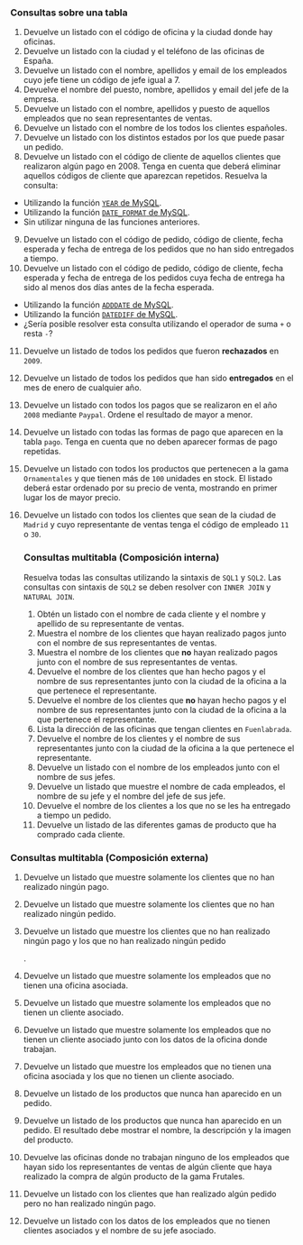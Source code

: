 ### Consultas sobre una tabla

1. Devuelve un listado con el código de oficina y la ciudad donde hay oficinas.
2. Devuelve un listado con la ciudad y el teléfono de las oficinas de España.
3. Devuelve un listado con el nombre, apellidos y email de los empleados cuyo jefe tiene un código de jefe igual a 7.
4. Devuelve el nombre del puesto, nombre, apellidos y email del jefe de la empresa.
5. Devuelve un listado con el nombre, apellidos y puesto de aquellos empleados que no sean representantes de ventas.
6. Devuelve un listado con el nombre de los todos los clientes españoles.
7. Devuelve un listado con los distintos estados por los que puede pasar un pedido.
8. Devuelve un listado con el código de cliente de aquellos clientes que realizaron algún pago en 2008. Tenga en cuenta que deberá eliminar aquellos códigos de cliente que aparezcan repetidos. Resuelva la consulta:

- Utilizando la función [`YEAR` de MySQL](https://dev.mysql.com/doc/refman/5.5/en/date-and-time-functions.html#function_year).
- Utilizando la función [`DATE_FORMAT` de MySQL](https://dev.mysql.com/doc/refman/5.5/en/date-and-time-functions.html#function_date-format).
- Sin utilizar ninguna de las funciones anteriores.

9. Devuelve un listado con el código de pedido, código de cliente, fecha esperada y fecha de entrega de los pedidos que no han sido entregados a tiempo.
10. Devuelve un listado con el código de pedido, código de cliente, fecha esperada y fecha de entrega de los pedidos cuya fecha de entrega ha sido al menos dos días antes de la fecha esperada.

- Utilizando la función [`ADDDATE` de MySQL](https://dev.mysql.com/doc/refman/5.5/en/date-and-time-functions.html#function_adddate).
- Utilizando la función [`DATEDIFF` de MySQL](https://dev.mysql.com/doc/refman/5.5/en/date-and-time-functions.html#function_datediff).
- ¿Sería posible resolver esta consulta utilizando el operador de suma `+` o resta `-`?

11. Devuelve un listado de todos los pedidos que fueron **rechazados** en `2009`.

12. Devuelve un listado de todos los pedidos que han sido **entregados** en el mes de enero de cualquier año.

13. Devuelve un listado con todos los pagos que se realizaron en el año `2008` mediante `Paypal`. Ordene el resultado de mayor a menor.

14. Devuelve un listado con todas las formas de pago que aparecen en la tabla `pago`. Tenga en cuenta que no deben aparecer formas de pago repetidas.

15. Devuelve un listado con todos los productos que pertenecen a la gama `Ornamentales` y que tienen más de `100` unidades en stock. El listado deberá estar ordenado por su precio de venta, mostrando en primer lugar los de mayor precio.

16. Devuelve un listado con todos los clientes que sean de la ciudad de `Madrid` y cuyo representante de ventas tenga el código de empleado `11` o `30`.

    ### Consultas multitabla (Composición interna)

    

    Resuelva todas las consultas utilizando la sintaxis de `SQL1` y `SQL2`. Las consultas con sintaxis de `SQL2` se deben resolver con `INNER JOIN` y `NATURAL JOIN`.

    1. Obtén un listado con el nombre de cada cliente y el nombre y apellido de su representante de ventas.
    2. Muestra el nombre de los clientes que hayan realizado pagos junto con el nombre de sus representantes de ventas.
    3. Muestra el nombre de los clientes que **no** hayan realizado pagos junto con el nombre de sus representantes de ventas.
    4. Devuelve el nombre de los clientes que han hecho pagos y el nombre  de sus representantes junto con la ciudad de la oficina a la que  pertenece el representante.
    5. Devuelve el nombre de los clientes que **no** hayan hecho pagos y el nombre de sus representantes junto con la ciudad de la oficina a la que pertenece el representante.
    6. Lista la dirección de las oficinas que tengan clientes en `Fuenlabrada`.
    7. Devuelve el nombre de los clientes y el nombre de sus representantes junto con la ciudad de la oficina a la que pertenece el representante.
    8. Devuelve un listado con el nombre de los empleados junto con el nombre de sus jefes.
    9. Devuelve un listado que muestre el nombre de cada empleados, el nombre de su jefe y el nombre del jefe de sus jefe.
    10. Devuelve el nombre de los clientes a los que no se les ha entregado a tiempo un pedido.
    11. Devuelve un listado de las diferentes gamas de producto que ha comprado cada cliente.

### **Consultas multitabla (Composición externa)**



1. Devuelve un listado que muestre solamente los clientes que no han realizado ningún pago.

   

2.  Devuelve un listado que muestre solamente los clientes que no han realizado ningún pedido. 

   

3. Devuelve un listado que muestre los clientes que no han realizado ningún pago y los que no han realizado ningún pedido

   . 

4. Devuelve un listado que muestre solamente los empleados que no tienen una oficina asociada. 

   

5. Devuelve un listado que muestre solamente los empleados que no tienen un cliente asociado. 

   

6. Devuelve un listado que muestre solamente los empleados que no tienen un cliente asociado junto con los datos de la oficina donde trabajan. 

   

7. Devuelve un listado que muestre los empleados que no tienen una oficina asociada y los que no tienen un cliente asociado. 

   

8. Devuelve un listado de los productos que nunca han aparecido en un pedido. 

   

9. Devuelve un listado de los productos que nunca han aparecido en un pedido. El resultado debe mostrar el nombre, la descripción y la imagen del producto. 

   

10. Devuelve las oficinas donde no trabajan ninguno de los empleados que hayan sido los representantes de ventas de algún cliente que haya realizado la compra de algún producto de la gama Frutales. 

    

11. Devuelve un listado con los clientes que han realizado algún pedido pero no han realizado ningún pago. 

    

12. Devuelve un listado con los datos de los empleados que no tienen clientes asociados y el nombre de su jefe asociado.

 

